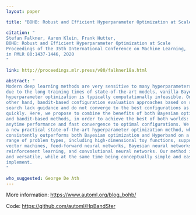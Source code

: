 ```yaml
---
layout: paper

title: "BOHB: Robust and Efficient Hyperparameter Optimization at Scale"

citation: "
Stefan Falkner, Aaron Klein, Frank Hutter,
BOHB: Robust and Efficient Hyperparameter Optimization at Scale
Proceedings of the 35th International Conference on Machine Learning, 
in PMLR 80:1437-1446, 2020
"

link: http://proceedings.mlr.press/v80/falkner18a.html

abstract: "
Modern deep learning methods are very sensitive to many hyperparameters, and, 
due to the long training times of state-of-the-art models, vanilla Bayesian 
hyperparameter optimization is typically computationally infeasible. On the 
other hand, bandit-based configuration evaluation approaches based on random 
search lack guidance and do not converge to the best configurations as 
quickly. Here, we propose to combine the benefits of both Bayesian optimization
and bandit-based methods, in order to achieve the best of both worlds: strong
anytime performance and fast convergence to optimal configurations. We propose
a new practical state-of-the-art hyperparameter optimization method, which
consistently outperforms both Bayesian optimization and Hyperband on a wide
range of problem types, including high-dimensional toy functions, support
vector machines, feed-forward neural networks, Bayesian neural networks, deep
reinforcement learning, and convolutional neural networks. Our method is robust
and versatile, while at the same time being conceptually simple and easy to
implement. 
"

who_suggested: George De Ath
---
```


More information: <https://www.automl.org/blog_bohb/>

Code: <https://github.com/automl/HpBandSter>
